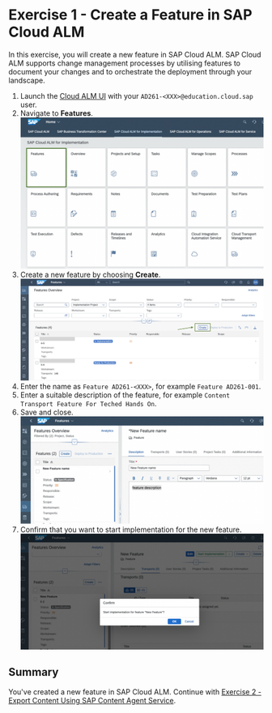 # Exercise 1 - Create a Feature in SAP Cloud ALM 

In this exercise, you will create a new feature in SAP Cloud ALM. SAP Cloud ALM supports change management processes by utilising features to document your changes and to orchestrate the deployment through your landscape. 

1. Launch the [Cloud ALM UI](https://ad261-calm-h7f2r9xc.eu10.alm.cloud.sap/launchpad#Shell-home) with your `AD261-<XXX>@education.cloud.sap` user.
2. Navigate to **Features**.  
    <img width="500" alt="image" src="images/ALM-feature.png">
3. Create a new feature by choosing **Create**.  
    <img width="500" alt="image" src="images/ALMCreateFeature.png">
4. Enter the name as `Feature AD261-<XXX>`, for example `Feature AD261-001`.
5. Enter a suitable description of the feature, for example `Content Transport Feature For Teched Hands On`.
6. Save and close.  
    <img width="500" alt="image" src="images/ALM-New-feature.png">
7. Confirm that you want to start implementation for the new feature.  
    <img width="500" alt="image" src="images/ALM-start-impl.png">

## Summary

You've created a new feature in SAP Cloud ALM. 
Continue with [Exercise 2 - Export Content Using SAP Content Agent Service](../ex2/README.md).

